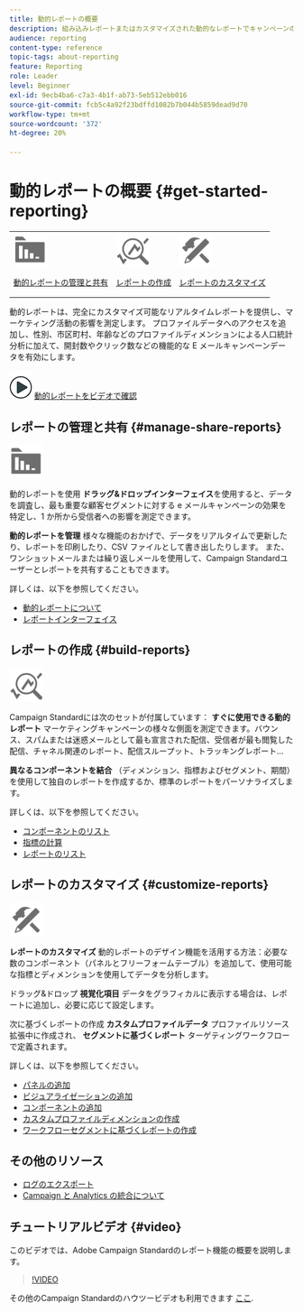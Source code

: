 ```yaml
---
title: 動的レポートの概要
description: 組み込みレポートまたはカスタマイズされた動的なレポートでキャンペーンの成功を分析します。
audience: reporting
content-type: reference
topic-tags: about-reporting
feature: Reporting
role: Leader
level: Beginner
exl-id: 9ecb4ba6-c7a3-4b1f-ab73-5eb512ebb016
source-git-commit: fcb5c4a92f23bdffd1082b7b044b5859dead9d70
workflow-type: tm+mt
source-wordcount: '372'
ht-degree: 20%

---
```


# 動的レポートの概要 {#get-started-reporting}

<table>
<tr>
<td><img src="assets/do-not-localize/icon_manage.svg" width="60px"><p><a href="#manage-share-reports">動的レポートの管理と共有</a></p></td>
<td><img src="assets/do-not-localize/icon_build.svg" width="60px"><p><a href="#build-reports">レポートの作成</a></p></td>
<td><img src="assets/do-not-localize/icon_customize.svg" width="60px"><p><a href="#customize-reports">レポートのカスタマイズ</a></p></td></tr>
</table>

動的レポートは、完全にカスタマイズ可能なリアルタイムレポートを提供し、マーケティング活動の影響を測定します。 プロファイルデータへのアクセスを追加し、性別、市区町村、年齢などのプロファイルディメンションによる人口統計分析に加えて、開封数やクリック数などの機能的な E メールキャンペーンデータを有効にします。

![](assets/do-not-localize/how-to-video.png) [動的レポートをビデオで確認](#video)

## レポートの管理と共有 {#manage-share-reports}

<img src="assets/do-not-localize/icon_manage.svg" width="60px">

動的レポートを使用 **ドラッグ&amp;ドロップインターフェイス**&#x200B;を使用すると、データを調査し、最も重要な顧客セグメントに対する e メールキャンペーンの効果を特定し、1 か所から受信者への影響を測定できます。

**動的レポートを管理** 様々な機能のおかげで、データをリアルタイムで更新したり、レポートを印刷したり、CSV ファイルとして書き出したりします。 また、ワンショットメールまたは繰り返しメールを使用して、Campaign Standardユーザーとレポートを共有することもできます。

詳しくは、以下を参照してください。

* [動的レポートについて](../../reporting/using/about-dynamic-reports.md)
* [レポートインターフェイス](../../reporting/using/reporting-interface.md)

## レポートの作成 {#build-reports}

<img src="assets/do-not-localize/icon_build.svg" width="60px">

Campaign Standardには次のセットが付属しています： **すぐに使用できる動的レポート** マーケティングキャンペーンの様々な側面を測定できます。バウンス、スパムまたは迷惑メールとして最も宣言された配信、受信者が最も閲覧した配信、チャネル関連のレポート、配信スループット、トラッキングレポート…

**異なるコンポーネントを結合** （ディメンション、指標およびセグメント、期間）を使用して独自のレポートを作成するか、標準のレポートをパーソナライズします。

詳しくは、以下を参照してください。

* [コンポーネントのリスト](../../reporting/using/list-of-components-.md)
* [指標の計算](../../reporting/using/indicator-calculation.md)
* [レポートのリスト](../../reporting/using/defining-the-report-period.md)

## レポートのカスタマイズ {#customize-reports}

<img src="assets/do-not-localize/icon_customize.svg" width="60px">

**レポートのカスタマイズ** 動的レポートのデザイン機能を活用する方法：必要な数のコンポーネント（パネルとフリーフォームテーブル）を追加して、使用可能な指標とディメンションを使用してデータを分析します。

ドラッグ&amp;ドロップ **視覚化項目** データをグラフィカルに表示する場合は、レポートに追加し、必要に応じて設定します。

次に基づくレポートの作成 **カスタムプロファイルデータ** プロファイルリソース拡張中に作成され、 **セグメントに基づくレポート** ターゲティングワークフローで定義されます。

詳しくは、以下を参照してください。

* [パネルの追加](../../reporting/using/adding-panels.md)
* [ビジュアライゼーションの追加](../../reporting/using/adding-visualizations.md)
* [コンポーネントの追加](../../reporting/using/adding-components.md)
* [カスタムプロファイルディメンションの作成](../../reporting/using/creating-a-custom-profile-dimension.md)
* [ワークフローセグメントに基づくレポートの作成](../../reporting/using/creating-a-report-workflow-segment.md)

## その他のリソース

* [ログのエクスポート](../../automating/using/exporting-logs.md)
* [Campaign と Analytics の統合について](../../integrating/using/about-campaign-analytics-integration.md)

## チュートリアルビデオ {#video}

このビデオでは、Adobe Campaign Standardのレポート機能の概要を説明します。

>[!VIDEO](https://video.tv.adobe.com/v/23021?quality=12&captions=eng)

その他のCampaign Standardのハウツービデオも利用できます [ここ](https://experienceleague.adobe.com/docs/campaign-standard-learn/tutorials/overview.html?lang=ja).
